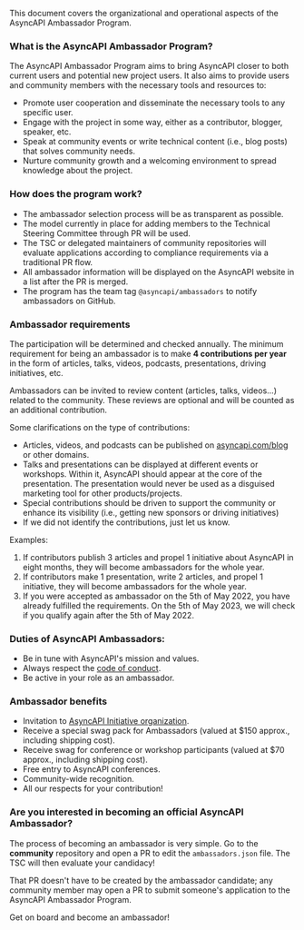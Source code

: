 This document covers the organizational and operational aspects of the AsyncAPI Ambassador Program.
### What is the AsyncAPI Ambassador Program?

The AsyncAPI Ambassador Program aims to bring AsyncAPI closer to both current users and potential new project users. It also aims to provide users and community members with the necessary tools and resources to:

- Promote user cooperation and disseminate the necessary tools to any specific user.
- Engage with the project in some way, either as a contributor, blogger, speaker, etc.
- Speak at community events or write technical content (i.e., blog posts) that solves community needs.
- Nurture community growth and a welcoming environment to spread knowledge about the project.

### How does the program work?

- The ambassador selection process will be as transparent as possible.
- The model currently in place for adding members to the Technical Steering Committee through PR will be used.
- The TSC or delegated maintainers of community repositories will evaluate applications according to compliance requirements via a traditional PR flow.
- All ambassador information will be displayed on the AsyncAPI website in a list after the PR is merged.
- The program has the team tag `@asyncapi/ambassadors` to notify ambassadors on GitHub.

### Ambassador requirements

The participation will be determined and checked annually. The minimum requirement for being an ambassador is to make **4 contributions per year** in the form of articles, talks, videos, podcasts, presentations, driving initiatives, etc.

Ambassadors can be invited to review content (articles, talks, videos...) related to the community. These reviews are optional and will be counted as an additional contribution.

Some clarifications on the type of contributions:
    
   - Articles, videos, and podcasts can be published on [asyncapi.com/blog](https://www.asyncapi.com/blog) or other domains. 
   - Talks and presentations can be displayed at different events or workshops. Within it, AsyncAPI should appear at the core of the presentation. The presentation would never be used as a disguised marketing tool for other products/projects.
   - Special contributions should be driven to support the community or enhance its visibility (i.e., getting new sponsors or driving initiatives) 
   - If we did not identify the contributions, just let us know.
         
   Examples: 

   1. If contributors publish 3 articles and propel 1 initiative about AsyncAPI in eight months, they will become ambassadors for the whole year.
   2. If contributors make 1 presentation, write 2 articles, and propel 1 initiative, they will become ambassadors for the whole year.
   3. If you were accepted as ambassador on the 5th of May 2022, you have already fulfilled the requirements. On the 5th of May 2023, we will check if you qualify again after the 5th of May 2022.
   
   ### Duties of AsyncAPI Ambassadors:

- Be in tune with AsyncAPI's mission and values.
- Always respect the [code of conduct](https://github.com/asyncapi/.github/blob/master/CODE_OF_CONDUCT.md).
- Be active in your role as an ambassador.

### Ambassador benefits

- Invitation to [AsyncAPI Initiative organization](https://github.com/orgs/asyncapi/people).
- Receive a special swag pack for Ambassadors (valued at $150 approx., including shipping cost).
- Receive swag for conference or workshop participants (valued at $70 approx., including shipping cost).
- Free entry to AsyncAPI conferences.
- Community-wide recognition.
- All our respects for your contribution!

### Are you interested in becoming an official AsyncAPI Ambassador?

The process of becoming an ambassador is very simple. Go to the **community** repository and open a PR to edit the `ambassadors.json` file. The TSC will then evaluate your candidacy!

That PR doesn't have to be created by the ambassador candidate; any community member may open a PR to submit someone's application to the AsyncAPI Ambassador Program. 

Get on board and become an ambassador!

